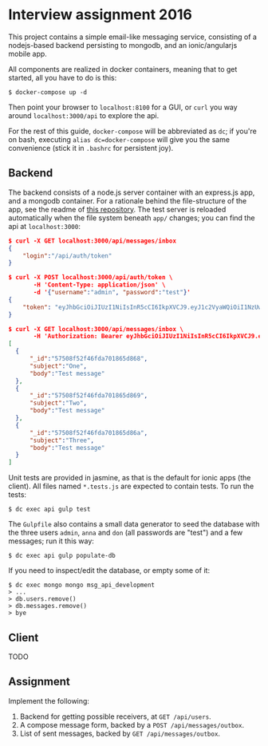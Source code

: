 # Interview assignment 2016
This project contains a simple email-like messaging service, consisting of a nodejs-based backend persisting to mongodb, and an ionic/angularjs mobile app.

All components are realized in docker containers, meaning that to get started, all you have to do is this:

```
$ docker-compose up -d
```

Then point your browser to `localhost:8100` for a GUI, or `curl` you way around `localhost:3000/api` to explore the api.

For the rest of this guide, `docker-compose` will be abbreviated as `dc`; if you're on bash, executing `alias dc=docker-compose` will give you the same convenience (stick it in `.bashrc` for persistent joy).

## Backend
The backend consists of a node.js server container with an express.js app, and a mongodb container. For a rationale behind the file-structure of the app, see the readme of [this repository](https://github.com/focusaurus/express_code_structure). The test server is reloaded automatically when the file system beneath `app/` changes; you can find the api at `localhost:3000`:

```json
$ curl -X GET localhost:3000/api/messages/inbox
{
    "login":"/api/auth/token"
}

$ curl -X POST localhost:3000/api/auth/token \
       -H 'Content-Type: application/json' \
       -d '{"username":"admin", "password":"test"}'
{
    "token": "eyJhbGciOiJIUzI1NiIsInR5cCI6IkpXVCJ9.eyJ1c2VyaWQiOiI1NzUwOGY1MmY0NmZkYTcwMTg2NWQ4NjUiLCJpYXQiOjE0NjQ5MDE0OTksImV4cCI6MTQ2NTUwNjI5OX0.lPqNsYxVajtARztGzAxY3YCNNp9RL-Lr6aBjtS1qaPs"
}

$ curl -X GET localhost:3000/api/messages/inbox \
       -H 'Authorization: Bearer eyJhbGciOiJIUzI1NiIsInR5cCI6IkpXVCJ9.eyJ1c2VyaWQiOiI1NzUwOGY1MmY0NmZkYTcwMTg2NWQ4NjUiLCJpYXQiOjE0NjQ5MDE0OTksImV4cCI6MTQ2NTUwNjI5OX0.lPqNsYxVajtARztGzAxY3YCNNp9RL-Lr6aBjtS1qaPs'
[
  {
      "_id":"57508f52f46fda701865d868",
      "subject":"One",
      "body":"Test message"
  },
  {
      "_id":"57508f52f46fda701865d869",
      "subject":"Two",
      "body":"Test message"
  },
  {
      "_id":"57508f52f46fda701865d86a",
      "subject":"Three",
      "body":"Test message"
  }
]
```

Unit tests are provided in jasmine, as that is the default for ionic apps (the client). All files named `*.tests.js` are expected to contain tests. To run the tests:
```
$ dc exec api gulp test
```

The `Gulpfile` also contains a small data generator to seed the database with the three users `admin`, `anna` and `don` (all passwords are "test") and a few messages; run it this way:
```
$ dc exec api gulp populate-db
```

If you need to inspect/edit the database, or empty some of it:
```
$ dc exec mongo mongo msg_api_development
> ...
> db.users.remove()
> db.messages.remove()
> bye
```

## Client
TODO

## Assignment
Implement the following:
1. Backend for getting possible receivers, at `GET /api/users`.
2. A compose message form, backed by a `POST /api/messages/outbox`.
3. List of sent messages, backed by `GET /api/messages/outbox`.
